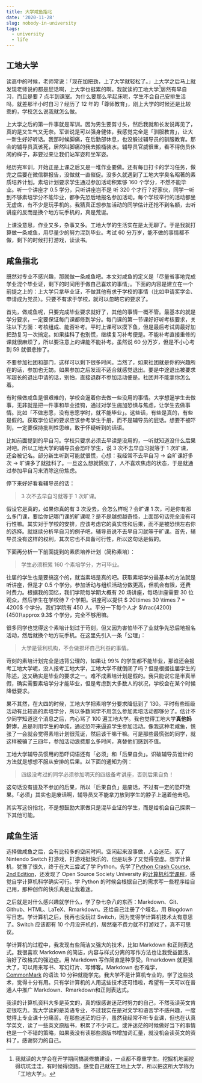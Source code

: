 ```yaml
---
title: 大学咸鱼指北
date: '2020-11-28'
slug: nobody-in-university
tags:
  - university
  - life
---
```


## 工地大学

读高中的时候，老师常说：「现在加把劲，上了大学就轻松了。」上大学之后马上就发现老师说的都是屁话啊，上大学也挺累的啊。我就读的工地大学[^工地大学]居然有早自习，而且是要 7 点半到课室。为什么要那么早起床呢，学生不会自己安排生活吗，就差那半小时自习？经历了 12 年的「尊师教育」，刚上大学的时候还是比较乖的，学校怎么说我就怎么做。

[^工地大学]: 我就读的大学会在开学期间搞装修搞建设，一点都不尊重学生。挖掘机地面挖得坑坑洼洼，有时候得绕路。感觉自己就在工地上大学，所以把这所大学称为「工地大学」。

上大学之后的第一件事就是军训。因为男生要剪寸头，然后我就和长发说再见了，真的是又生气又无奈。军训说是可以强身健体，我感觉完全是「驯服教育」，让大一新生好好听话。我那时候脚痛，在后勤部休息，也没躲过辅导员的驯服教育。那会的辅导员真该死，居然叫脚痛的我去搬桶装水。辅导员官威很重，看不得伤员休闲的样子，非要过来让我们站军姿和坐军姿。

经历完军训，开始正是上课之后又是一堆作业要做。还有每日打卡的学习任务，做完之后要在微信群报告，没做就一直催促。没多久就遇到了工地大学臭名昭著的素质培养计划。素培计划要求学生通过参加活动积累够 160 个学分，不然不能毕业。听一个讲座才 0.5 学分，只听讲座岂不是 听 320 个才行？好家伙，同学一听到不够素培学分不能毕业，都争先恐后地报名参加活动。每个学校举行的活动都坐无虚席，有不少是玩手机的。我猜真正想参加活动的同学估计还抢不到名额，去听讲座的反而是换个地方玩手机的，真是荒诞。

上课没意思，作业又多，杂事又多。工地大学的生活实在是太无聊了。于是我就打算做一条咸鱼，用尽量少的努力混到毕业。考试 60 分万岁，能不做的事情都不做，剩下的时候打打游戏，读读书。

## 咸鱼指北

既然对专业不感兴趣，那就做一条咸鱼吧。本文对咸鱼的定义是「尽量省事地完成学业混个毕业证，剩下的时间用于做自己喜欢的事情」。下面的内容是建立在一个前提之上的：上大学只拿毕业证，不做其他有求于学校的事情（比如申请奖学金、申请成为党员）。只要不有求于学校，就可以忽略它的要求了。

首先，做咸鱼呢，只要完成毕业要求就好了，其他的事情一概不管。最基本的就是学分要求，一定要保证每门课都修到学分。每门课的第一节课好好听考核要求，关注以下方面：考核组成、能否补考。平时上课可以摸下鱼，但是最后考试周最好加把劲复习一次搞定。如果挂科了也别慌，继续复习补考便是。不能补考直接重修的课就很麻烦了，所以要注意上的课能不能补考。虽然说 60 分万岁，但是不小心考到 59 就很悲惨了。

不要参加社团和部门，这样可以剩下很多时间。当然了，如果社团就是你的兴趣所在的话，参加也无妨。如果参加之后发现不适合就感觉退出。要是中途退出被要求写超长的退出申请的话，别怕，直接退群不参加活动便是。社团并不能拿你怎么着。

有时候做咸鱼是很艰难的，学校会逼着你去做一些没用的事情。大学想逼学生去做事，无非就是把一件事和毕业挂钩，通过对学生施加恐惧与焦虑，让学生去做事情。比如「不做志愿，没有志愿学时，就不能毕业」。这些话，有些是真的，有些是假的。获取学位证的要求应该参考学生手册，而不是辅导员的屁话。想要不被吓到，一定要保持批判性思维，敢于怀疑听到的话语。

比如前面提到的早自习。学校只要求必须去早读是没用的，一听就知道没什么后果对吧。所以工地大学的辅导员会恐吓学生，说 3 次不去早自习就等于 1 次旷课，还会被记名。部分新生听到可能就很慌，心想：我经常不去早自习 -> 会旷课好多次 -> 旷课多了就挂科了。一旦这么想就慌张了，人不喜欢焦虑的状态，于是就通过参加早自习来消除这份焦虑。

停下来好好看看辅导员的话：

> 3 次不去早自习就等于 1 次旷课。

假设它是真的，如果你真的有 3 次没去，会怎么样呢？会旷课 1 次，可是你有那么多门课，要给你记哪门课的旷课呢？是不是越想越奇怪，上面那句话完全没有可行性嘛。其实对于学校的安排，应该考虑它的真实性和后果，而不是被恐惧左右你的选择。就继续分析早自习的例子吧，辅导员说不去早自习就等于旷课。首先，辅导员没有这样的权利，其次它也不具备可行性，所以这句话是假的。

下面再分析一下前面提到的素质培养计划（简称素培）：

> 学生必须积累 160 个素培学分，方可毕业。

往届的学生也是要搞这个的，就当素培是真的吧。获取素培学分最基本的方法就是听讲座，但是才 0.5 个学分。参加活动与组织活动分数更高，但机会有限，还费时费力。根据我的回忆，我们学院每学期大概有 20 场讲座，每场讲座需要 30 位观众，然后学生在学校待 7 个学期。讲座可以提供 $ 20\times 30 \times 7 = 4200$ 个学分。我们学院有 450 人。平分一下每个人才 $\frac{4200}{450}\approx 9.3$ 个学分，完全不够用嘛。

很多同学也觉得这个素培计划过于苛刻，但又因为害怕毕不了业就争先恐后地报名活动，然后就换个地方玩手机。在这里先引入一条「公理」：

> 大学是营利机构，不会做损坏自己利益的事情。

苛刻的素培计划完全是违背公理的，如果让 99% 的学生都不能毕业，那谁还会报考工地大学呢，没人报考工地大学，工地大学不就倒闭了吗？但是根据往届学生的陈述，这又确实是毕业的要求之一。难不成素培计划是假的。我只能说它是半真半假，确实需要素培学分才能毕业，但是考虑到大多数人的状况，学校会在某个时候降低要求。

果不其然，在大四的时候，工地大学把素培学分要求降低到了 130。平时有些班级活动有比较高的素培学分，所以多数同学不用怎么参加素培活动都够分了。估计不少同学知道这个消息之后，内心骂了 100 遍工地大学。我也觉得工地大学**真他妈奸诈**，总是利用学生的单纯，通过恐吓来逼迫学生参加活动。像我这种老咸鱼，慌张了一会就会觉得素培计划很荒诞，然后该干嘛干嘛。可是那些最慌张的同学，就这样被骗了三四年，参加活动浪费那么多时间，真替他们感到不值。

工地大学辅导员惯用的恐吓词语还有「必须」和「后果自负」。识破辅导员诡计的方法就是想想不服从安排的后果。以下面的通知为例：

> 四级没考过的同学必须参加明天的四级备考讲座，否则后果自负！

这句话没有提及不参加的后果，所以「后果自负」是废话，不过有一定的恐吓效果。「必须」其实也是废话啊，辅导员又不能拿刀放到学生的脖子上逼着他去吧。

其实写这份指北，不是想鼓励大家做只是混毕业证的学生，而是给机会自己探索一下其他可能。

## 咸鱼生活

选择做咸鱼之后，会有比较多的空闲时间。空闲起来没事做，人会迷茫。买了 Nintendo Switch 打游戏，打游戏挺快乐的，但是玩多了又觉得空虚。想学计算机，犹豫了很久，终于在大三尝试了学 Python。先学了[Python Crash Course, 2nd Edition](https://www.goodreads.com/book/show/55765532-python-crash-course-2nd-edition)，还发现了 Open Source Society University 的[计算机科学课程](https://github.com/ossu/computer-science)，感觉自学计算机科学确实可行。学 Python 的时候会根据自己的需求写一些程序给自己用，那种创作的快乐真是让我着迷。

之后就是对什么感兴趣就学什么，学了杂七杂八的东西：Markdown、Git、Github、HTML、LaTeX、Rmarkdown。还给自己注册了个域名，用 Blogdown 写日志。学计算机之后，我再也没玩过 Switch，因为觉得学计算机技术太有意思了。Switch 应该都有 10 个月没开机的，居然毫不费力就不打游戏了，真不可思议。

学计算机的过程中，我发现有些简洁又强大的技术，比如 Markdown 和正则表达式。我很喜欢 Markdown 的简洁，内容与样式分离的写作方法也让我受益匪浅，治好了改格式的强迫症。用 Markdown 写作简直是种享受。Rmarkdown 就更强大了，可以用来写书、写幻灯片、写博客。Markdown 也不难学， [CommonMark](https://commonmark.org/) 的语法 10 分钟就能学完。我大学不是计算机专业的，学了这些技术，觉得十分有用。只有学计算机的人用这些技术还可惜啦，希望有一天可以在普通人中推广 Markdown、Rmarkdown和正则表达式。

我读的计算机资料大多是英文的，真的很感谢迷茫时努力的自己，不然我读英文肯定很吃力。我大学读的是英语专业，不过我实在是对文学和语言学不感兴趣，一度觉得上专业课十分痛苦。在那些迷茫的日子，虽然我经常不听专业课，但也在认真学英文，读了一些英文原版书，积累了不少词汇。或许迷茫的时候做好当下的事情也是一个不错的策略，如果我没有读那些原版书增加词汇量，就没机会读英文的资料了。感谢努力的自己。